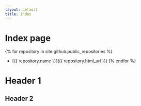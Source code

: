 ```yaml
---
layout: default
title: Index
---
```

# Index page

{% for repository in site.github.public_repositories %}
  * [{{ repository.name }}]({{ repository.html_url }})
{% endfor %}


# Header 1
## Header 2
